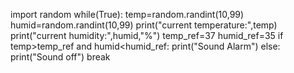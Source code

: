 import random 
while(True): 
 temp=random.randint(10,99) 
 humid=random.randint(10,99) 
 print("current temperature:",temp) 
 print("current humidity:",humid,"%") 
 temp_ref=37 
 humid_ref=35 
 if temp>temp_ref and humid<humid_ref: 
   print("Sound Alarm") 
 else: 
   print("Sound off") 
 break
